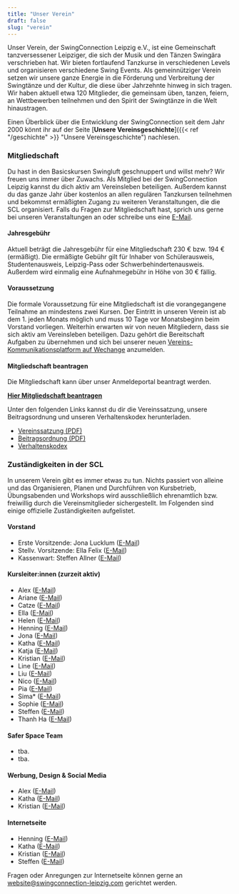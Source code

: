 ```yaml
---
title: "Unser Verein"
draft: false
slug: "verein"
---
```


Unser Verein, der SwingConnection Leipzig e.V., ist eine Gemeinschaft tanzversessener Leipziger, die sich der Musik und den Tänzen Swingära verschrieben hat. Wir bieten fortlaufend Tanzkurse in verschiedenen Levels und organisieren verschiedene Swing Events. Als gemeinnütziger Verein setzen wir unsere ganze Energie in die Förderung und Verbreitung der Swingtänze und der Kultur, die diese über Jahrzehnte hinweg in sich tragen. Wir haben aktuell etwa 120 Mitglieder, die gemeinsam üben, tanzen, feiern, an Wettbewerben teilnehmen und den Spirit der Swingtänze in die Welt hinaustragen.

Einen Überblick über die Entwicklung der SwingConnection seit dem Jahr 2000 könnt ihr auf der Seite [**Unsere Vereinsgeschichte**]({{< ref "/geschichte" >}} "Unsere Vereinsgeschichte") nachlesen.

### Mitgliedschaft
Du hast in den Basicskursen Swingluft geschnuppert und willst mehr? Wir freuen uns immer über Zuwachs. Als Mitglied bei der SwingConnection Leipzig kannst du dich aktiv am Vereinsleben beteiligen. Außerdem kannst du das ganze Jahr über kostenlos an allen regulären Tanzkursen teilnehmen und bekommst ermäßigten Zugang zu weiteren Veranstaltungen, die die SCL organisiert. Falls du Fragen zur Mitgliedschaft hast, sprich uns gerne bei unseren Veranstaltungen an oder schreibe uns eine [E-Mail](info@swingconnection-leipzig.com).

#### Jahresgebühr
Aktuell beträgt die Jahresgebühr für eine Mitgliedschaft 230 € bzw. 194 € (ermäßigt). Die ermäßigte Gebühr gilt für Inhaber von Schülerausweis, Studentenausweis, Leipzig-Pass oder Schwerbehindertenausweis. Außerdem wird einmalig eine Aufnahmegebühr in Höhe von 30 € fällig.

#### Voraussetzung
Die formale Voraussetzung für eine Mitgliedschaft ist die vorangegangene Teilnahme an mindestens zwei Kursen. Der Eintritt in unseren Verein ist ab dem 1. jeden Monats möglich und muss 10 Tage vor Monatsbeginn beim Vorstand vorliegen. Weiterhin erwarten wir von neuen Mitgliedern, dass sie sich aktiv am Vereinsleben beteiligen. Dazu gehört die Bereitschaft Aufgaben zu übernehmen und sich bei unserer neuen [Vereins-Kommunikationsplatform auf Wechange](https://wechange.de/group/swing-connection-leipzig/) anzumelden.

#### Mitgliedschaft beantragen
Die Mitgliedschaft kann über unser Anmeldeportal beantragt werden.  

**[Hier Mitgliedschaft beantragen](https://easyverein.com/public/SCL/applicationform/3255)**

Unter den folgenden Links kannst du dir die Vereinssatzung, unsere Beitragsordnung und unseren Verhaltenskodex herunterladen.

- [Vereinssatzung (PDF)](../SCL_Satzung_2020-08-31.pdf)
- [Beitragsordnung (PDF)](../SCL_Beitragsordnung_2023-01.pdf)
- [Verhaltenskodex](https://docs.google.com/document/d/1EpcW5ju8RwoBK17TJuWFc2o_GQM9j8C42rYCSFf-o08/edit)

### Zuständigkeiten in der SCL
In unserem Verein gibt es immer etwas zu tun. Nichts passiert von alleine und das Organisieren, Planen und Durchführen von Kursbetrieb, Übungsabenden und Workshops wird ausschließlich ehrenamtlich bzw. freiwillig durch die Vereinsmitglieder sichergestellt. Im Folgenden sind einige offizielle Zuständigkeiten aufgelistet.

#### Vorstand
- Erste Vorsitzende: Jona Lucklum ([E-Mail](mailto:jona@swingconnection-leipzig.com))
- Stellv. Vorsitzende: Ella Felix ([E-Mail](mailto:ella@swingconnection-leipzig.com)) 
- Kassenwart: Steffen Allner ([E-Mail](mailto:steffen@swingconnection-leipzig.com))

#### Kursleiter:innen (zurzeit aktiv)
- Alex ([E-Mail](mailto:alex@swingconnection-leipzig.com))
- Ariane ([E-Mail](mailto:ariane@swingconnection-leipzig.com))
- Catze ([E-Mail](mailto:catze@swingconnection-leipzig.com))
- Ella ([E-Mail](mailto:ella@swingconnection-leipzig.com))
- Helen ([E-Mail](mailto:helen@swingconnection-leipzig.com))
- Henning ([E-Mail](mailto:henning@swingconnection-leipzig.com))
- Jona ([E-Mail](mailto:jona@swingconnection-leipzig.com))
- Katha ([E-Mail](mailto:katha@swingconnection-leipzig.com))
- Katja ([E-Mail](mailto:katja@swingconnection-leipzig.com))
- Kristian ([E-Mail](mailto:kristian@swingconnection-leipzig.com))
- Line ([E-Mail](mailto:line@swingconnection-leipzig.com)) 
- Liu ([E-Mail](mailto:liu@swingconnection-leipzig.com))
- Nico ([E-Mail](mailto:nico@swingconnection-leipzig.com))
- Pia ([E-Mail](mailto:pia@swingconnection-leipzig.com))
- Sima* ([E-Mail](mailto:sima@swingconnection-leipzig.com))
- Sophie ([E-Mail](mailto:sophie@swingconnection-leipzig.com))
- Steffen ([E-Mail](mailto:steffen@swingconnection-leipzig.com))
- Thanh Ha ([E-Mail](mailto:thanhha@swingconnection-leipzig.com)) 

#### Safer Space Team
- tba.
- tba.

#### Werbung, Design & Social Media
- Alex ([E-Mail](mailto:alex@swingconnection-leipzig.com))
- Katha ([E-Mail](mailto:katha@swingconnection-leipzig.com))
- Kristian ([E-Mail](mailto:kristian@swingconnection-leipzig.com))

#### Internetseite
- Henning ([E-Mail](mailto:henning@swingconnection-leipzig.com))
- Katha ([E-Mail](mailto:katha@swingconnection-leipzig.com))
- Kristian ([E-Mail](mailto:kristian@swingconnection-leipzig.com))
- Steffen ([E-Mail](mailto:steffen@swingconnection-leipzig.com))

Fragen oder Anregungen zur Internetseite können gerne an website@swingconnection-leipzig.com gerichtet werden.

